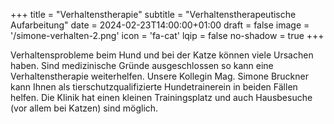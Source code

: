 +++
title = "Verhaltenstherapie"
subtitle = "Verhaltenstherapeutische Aufarbeitung"
date = 2024-02-23T14:00:00+01:00
draft = false
image = '/simone-verhalten-2.png'
icon = 'fa-cat'
lqip = false
no-shadow = true
+++

Verhaltensprobleme beim Hund und bei der Katze können viele Ursachen
haben. Sind medizinische Gründe ausgeschlossen so kann eine
Verhaltenstherapie weiterhelfen. Unsere Kollegin Mag. Simone Bruckner
kann Ihnen als tierschutzqualifizierte Hundetrainerein in beiden Fällen
helfen. Die Klinik hat einen kleinen Trainingsplatz und auch Hausbesuche
(vor allem bei Katzen) sind möglich.
